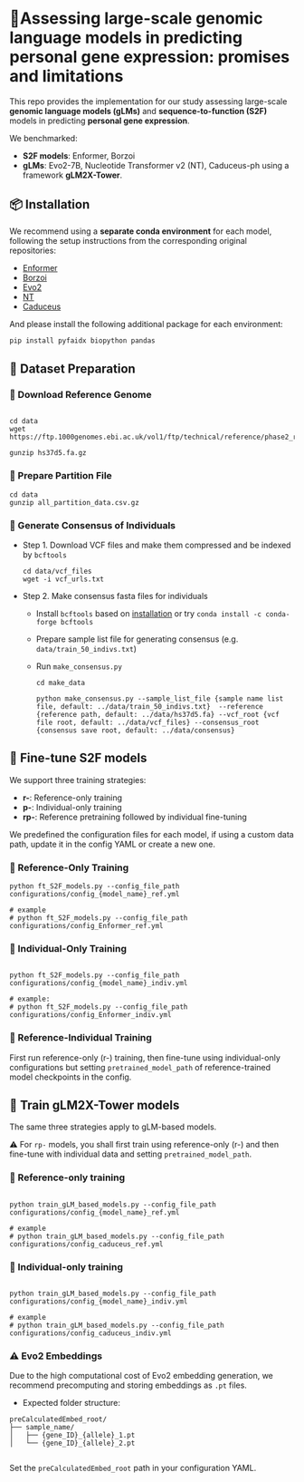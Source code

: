 #  🧬Assessing large-scale genomic language models in predicting personal gene expression: promises and limitations

This repo provides the implementation for our study assessing large-scale **genomic language models (gLMs)** and **sequence-to-function (S2F)** models in predicting **personal gene expression**.

We benchmarked:
- **S2F models**: Enformer, Borzoi  
- **gLMs**: Evo2-7B, Nucleotide Transformer v2 (NT), Caduceus-ph using a framework **gLM2X-Tower**.

##  📦 Installation

We recommend using a **separate conda environment** for each model, following the setup instructions from the corresponding original repositories:

- [Enformer](https://github.com/lucidrains/enformer-pytorch)
- [Borzoi](https://github.com/johahi/borzoi-pytorch)
- [Evo2](https://github.com/ArcInstitute/evo2)
- [NT](https://github.com/instadeepai/nucleotide-transformer)
- [Caduceus](https://github.com/kuleshov-group/caduceus)

And please install the following additional package for each environment:

```bash
pip install pyfaidx biopython pandas
```


## 📁 Dataset Preparation

### 🔹 Download Reference Genome

```

cd data
wget https://ftp.1000genomes.ebi.ac.uk/vol1/ftp/technical/reference/phase2_reference_assembly_sequence/hs37d5.fa.gz

gunzip hs37d5.fa.gz

```

### 🔹 Prepare Partition File
```
cd data
gunzip all_partition_data.csv.gz

```

### 🔹 Generate Consensus of Individuals

* Step 1. Download VCF files and make them compressed and be indexed by `bcftools`

    ```
    cd data/vcf_files
    wget -i vcf_urls.txt
    ```

* Step 2. Make consensus fasta files for individuals
    - Install `bcftools` based on [installation](https://samtools.github.io/bcftools/howtos/install.html)
        or try `conda install -c conda-forge bcftools`
    - Prepare sample list file for generating consensus (e.g. `data/train_50_indivs.txt`)
    - Run `make_consensus.py`

        ```
        cd make_data

        python make_consensus.py --sample_list_file {sample name list file, default: ../data/train_50_indivs.txt}  --reference {reference path, default: ../data/hs37d5.fa} --vcf_root {vcf file root, default: ../data/vcf_files} --consensus_root {consensus save root, default: ../data/consensus}

        ```


## 🔧 Fine-tune S2F models

We support three training strategies:
- **r-**: Reference-only training
- **p-**: Individual-only training
- **rp-**: Reference pretraining followed by individual fine-tuning

We predefined the configuration files for each model, if using a custom data path, update it in the config YAML or create a new one.

### 🔹 Reference-Only Training

```
python ft_S2F_models.py --config_file_path configurations/config_{model_name}_ref.yml

# example
# python ft_S2F_models.py --config_file_path configurations/config_Enformer_ref.yml

```
### 🔹 Individual-Only Training

```

python ft_S2F_models.py --config_file_path configurations/config_{model_name}_indiv.yml

# example:
# python ft_S2F_models.py --config_file_path configurations/config_Enformer_indiv.yml

```

### 🔹 Reference-Individual Training

First run reference-only (r-) training, then fine-tune using individual-only configurations but setting `pretrained_model_path` of reference-trained model checkpoints in the config.


## 🧱 Train gLM2X-Tower models

The same three strategies apply to gLM-based models.

⚠️ For `rp-` models, you shall first train using reference-only (r-) and then fine-tune with individual data and setting `pretrained_model_path`.

### 🔹 Reference-only training
```

python train_gLM_based_models.py --config_file_path configurations/config_{model_name}_ref.yml

# example
# python train_gLM_based_models.py --config_file_path configurations/config_caduceus_ref.yml

```
### 🔹 Individual-only training

```

python train_gLM_based_models.py --config_file_path configurations/config_{model_name}_indiv.yml

# example
# python train_gLM_based_models.py --config_file_path configurations/config_caduceus_indiv.yml

```

### ⚠️ Evo2 Embeddings
Due to the high computational cost of Evo2 embedding generation, we recommend precomputing and storing embeddings as `.pt` files.

* Expected folder structure:

```
preCalculatedEmbed_root/
├── sample_name/
│   ├── {gene_ID}_{allele}_1.pt
│   └── {gene_ID}_{allele}_2.pt
      
 ```
Set the `preCalculatedEmbed_root` path in your configuration YAML.


